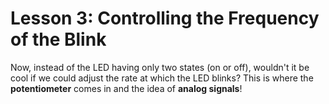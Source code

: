 # Lesson 3: Controlling the Frequency of the Blink

Now, instead of the LED having only two states (on or off), wouldn't it be cool if we could adjust the rate at which the LED blinks? This is where the **potentiometer** comes in and the idea of **analog signals**!

